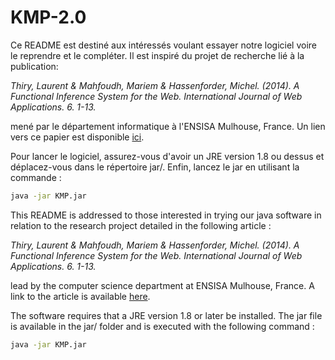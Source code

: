 # KMP-2.0

Ce README est destiné aux intéressés voulant essayer notre logiciel voire le reprendre et le compléter. 
Il est inspiré du projet de recherche lié à la publication:

  *Thiry, Laurent & Mahfoudh, Mariem & Hassenforder, Michel. (2014). 
  A Functional Inference System for the Web. International Journal of Web Applications. 6. 1-13.*  
  
mené par le département informatique à l'ENSISA Mulhouse, France. Un lien vers ce papier est disponible [ici](https://www.researchgate.net/publication/263888939_A_Functional_Inference_System_for_the_Web).

Pour lancer le logiciel, assurez-vous d'avoir un JRE version 1.8 ou dessus et déplacez-vous dans le répertoire jar/.
Enfin, lancez le jar en utilisant la commande :
```bash
java -jar KMP.jar
```

This README is addressed to those interested in trying our java software in relation to the research project detailed in the following article : 

  *Thiry, Laurent & Mahfoudh, Mariem & Hassenforder, Michel. (2014). 
  A Functional Inference System for the Web. International Journal of Web Applications. 6. 1-13.*  
  
lead by the computer science department at ENSISA Mulhouse, France. A link to the article is available [here](https://www.researchgate.net/publication/263888939_A_Functional_Inference_System_for_the_Web).

The software requires that a JRE version 1.8 or later be installed. The jar file is available in the jar/ folder and is executed with the
following command :
```bash
java -jar KMP.jar
```
